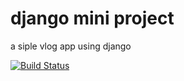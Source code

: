# django mini project

a siple vlog app using django

[![Build Status](https://travis-ci.org/cachimiro/Django-blog.svg?branch=master)](https://travis-ci.org/cachimiro/Django-blog)
